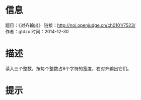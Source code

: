# 信息
题目：《对齐输出》
链接：http://noi.openjudge.cn/ch0101/7523/  
作者：gtdzx
时间：2014-12-30  
# 描述
读入三个整数，按每个整数占8个字符的宽度，右对齐输出它们。  
# 提示


